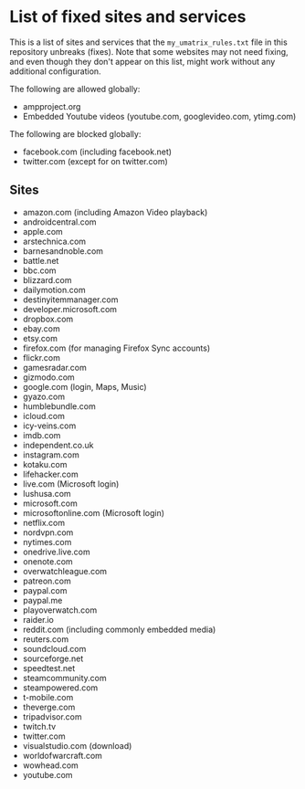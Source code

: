 # List of fixed sites and services
This is a list of sites and services that the `my_umatrix_rules.txt` file in this repository unbreaks (fixes). Note that some websites may not need fixing, and even though they don't appear on this list, might work without any additional configuration.

The following are allowed globally:
- ampproject.org
- Embedded Youtube videos (youtube.com, googlevideo.com, ytimg.com)

The following are blocked globally:
- facebook.com (including facebook.net)
- twitter.com (except for on twitter.com)

## Sites
- amazon.com (including Amazon Video playback)
- androidcentral.com
- apple.com
- arstechnica.com
- barnesandnoble.com
- battle.net
- bbc.com
- blizzard.com
- dailymotion.com
- destinyitemmanager.com
- developer.microsoft.com
- dropbox.com
- ebay.com
- etsy.com
- firefox.com (for managing Firefox Sync accounts)
- flickr.com
- gamesradar.com
- gizmodo.com
- google.com (login, Maps, Music)
- gyazo.com
- humblebundle.com
- icloud.com
- icy-veins.com
- imdb.com
- independent.co.uk
- instagram.com
- kotaku.com
- lifehacker.com
- live.com (Microsoft login)
- lushusa.com
- microsoft.com
- microsoftonline.com (Microsoft login)
- netflix.com
- nordvpn.com
- nytimes.com
- onedrive.live.com
- onenote.com
- overwatchleague.com
- patreon.com
- paypal.com
- paypal.me
- playoverwatch.com
- raider.io
- reddit.com (including commonly embedded media)
- reuters.com
- soundcloud.com
- sourceforge.net
- speedtest.net
- steamcommunity.com 
- steampowered.com
- t-mobile.com
- theverge.com
- tripadvisor.com
- twitch.tv
- twitter.com
- visualstudio.com (download)
- worldofwarcraft.com
- wowhead.com
- youtube.com